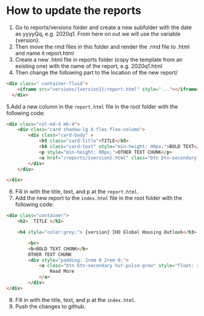 # How to update the reports

1. Go to reports/versions folder and create a new subfolder with the date as yyyyQq, e.g. 2020q1. 
   From here on out we will use the variable {version}.
2. Then move the rmd files in this folder and render the .rmd file to .html and name it report.html
3. Create a new .html file in reports folder (copy the template from an existing one) with the name of the report, e.g. 2020q1.html
4. Then change the following part to the location of the new report/
```html
<div class=" container-fluid">
    <iframe src="versions/{version}}/report.html" style="..."></iframe>
  </div>
```
5.Add a new column in the `report.html` file in the root folder with the following code:
```html
<div class="col-md-4 mb-4">
    <div class="card shadow-lg d-flex flex-column">
        <div class="card-body" >
            <h5 class="card-title">TITLE</h5>
            <h6 class="card-text" style="min-height: 40px;">BOLD TEXT</h6>
            <p style="min-height: 80px;">OTHER TEXT CHUNK</p>
            <a href="/reports/{version}.html" class="btn btn-secondary hvr-pulse-grow" style="color:white !important;">View</a>
        </div>
    </div>

</div>
```
6. Fill in with the title, text, and p at the `report.html`.
7. Add the new report to the `index.html` file in the root folder with the following code:
```html
<div class="container">
    <h2>  TITLE </h2>

    <h4 style="color:grey;"> {version} IHO Global Housing Outlook</h3>

        <br>
        <b>BOLD TEXT CHUNK</b>  
        OTHER TEXT CHUNK
        <div style="padding: 2rem 0 2rem 0;">
            <a class="btn btn-secondary hvr-pulse-grow" style="float: right;color:white !important;"href="reports/2024q1.html">
                Read More
            </a>
        </div>
</div>
```
8. Fill in with the title, text, and p at the `index.html`.
9. Push the changes to github.